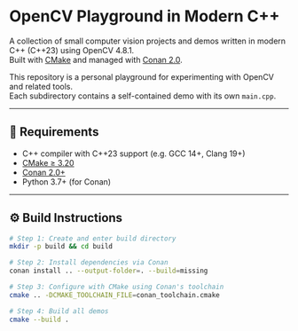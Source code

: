 # OpenCV Playground in Modern C++

A collection of small computer vision projects and demos written in modern C++ (C++23) using OpenCV 4.8.1.  
Built with [CMake](https://cmake.org/) and managed with [Conan 2.0](https://docs.conan.io/2/).

This repository is a personal playground for experimenting with OpenCV and related tools.  
Each subdirectory contains a self-contained demo with its own `main.cpp`.

---

## 🔧 Requirements

- C++ compiler with C++23 support (e.g. GCC 14+, Clang 19+)
- [CMake ≥ 3.20](https://cmake.org/download/)
- [Conan 2.0+](https://docs.conan.io/2/)
- Python 3.7+ (for Conan)

---

## ⚙️ Build Instructions

```bash
# Step 1: Create and enter build directory
mkdir -p build && cd build

# Step 2: Install dependencies via Conan
conan install .. --output-folder=. --build=missing

# Step 3: Configure with CMake using Conan's toolchain
cmake .. -DCMAKE_TOOLCHAIN_FILE=conan_toolchain.cmake

# Step 4: Build all demos
cmake --build .
```
